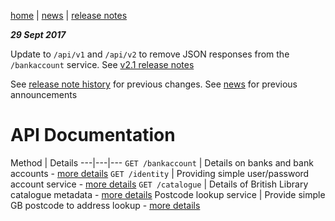 [home](/home) | [news](/news) | [release notes](/releasenotes)

***29 Sept 2017***

Update to `/api/v1` and `/api/v2` to remove JSON responses from the `/bankaccount` service. See [v2.1 release notes](/docs/releasenotes/v2.1)

See [release note history](/docs/releasenotes) for previous changes. See [news](/docs/news) for previous announcements

# API Documentation

Method | Details
---|---|---
`GET /bankaccount` | Details on banks and bank accounts - [more details](/docs/api/v2/bankaccount) 
`GET /identity` |  Providing simple user/password account service - [more details](/docs/api/v2/identity) 
`GET /catalogue` | Details of British Library catalogue metadata - [more details](/docs/api/v2/catalogue) 
Postcode lookup service | Provide simple GB postcode to address lookup - [more details](/docs/api/v2/postcode)

